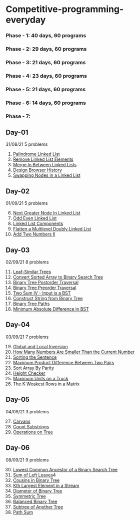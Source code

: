 # Competitive-programming-everyday
### Phase - 1: 40 days, 60 programs
### Phase - 2: 29 days, 60 programs
### Phase - 3: 21 days, 60 programs
### Phase - 4: 23 days, 60 programs
### Phase - 5: 21 days, 60 programs
### Phase - 6: 14 days, 60 programs
### Phase - 7: 


## Day-01
31/08/21
5 problems

1. [Palindrome Linked List](https://leetcode.com/problems/palindrome-linked-list/)
2. [Remove Linked List Elements](https://leetcode.com/problems/remove-linked-list-elements/)
3. [Merge In Between Linked Lists](https://leetcode.com/problems/merge-in-between-linked-lists/)
4. [Design Browser History](https://leetcode.com/problems/design-browser-history/)
5. [Swapping Nodes in a Linked List](https://leetcode.com/problems/swapping-nodes-in-a-linked-list/)

## Day-02
01/09/21
5 problems

6. [Next Greater Node In Linked List](https://leetcode.com/problems/next-greater-node-in-linked-list/)
7. [Odd Even Linked List](https://leetcode.com/problems/odd-even-linked-list/)
8. [Linked List Components](https://leetcode.com/problems/linked-list-components/)
9. [Flatten a Multilevel Doubly Linked List](https://leetcode.com/problems/flatten-a-multilevel-doubly-linked-list/)
10. [Add Two Numbers II](https://leetcode.com/problems/add-two-numbers-ii/)

## Day-03
02/09/21
8 problems

11. [Leaf-Similar Trees](https://leetcode.com/problems/leaf-similar-trees/)
12. [Convert Sorted Array to Binary Search Tree](https://leetcode.com/problems/convert-sorted-array-to-binary-search-tree/)
13. [Binary Tree Postorder Traversal](https://leetcode.com/problems/binary-tree-postorder-traversal/)
14. [Binary Tree Preorder Traversal](https://leetcode.com/problems/binary-tree-preorder-traversal/)
15. [Two Sum IV - Input is a BST](https://leetcode.com/problems/two-sum-iv-input-is-a-bst/)
16. [Construct String from Binary Tree](https://leetcode.com/problems/construct-string-from-binary-tree/)
17. [Binary Tree Paths](https://leetcode.com/problems/binary-tree-paths/)
18. [Minimum Absolute Difference in BST](https://leetcode.com/problems/minimum-absolute-difference-in-bst/)

## Day-04
03/09/21
7 problems

19. [Global and Local Inversion](https://leetcode.com/problems/global-and-local-inversions/)
20. [How Many Numbers Are Smaller Than the Current Number](https://leetcode.com/problems/how-many-numbers-are-smaller-than-the-current-number/)
21. [Sorting the Sentence](https://leetcode.com/problems/sorting-the-sentence/)
22. [Maximum Product Difference Between Two Pairs](https://leetcode.com/problems/maximum-product-difference-between-two-pairs/)
23. [Sort Array By Parity](https://leetcode.com/problems/sort-array-by-parity/)
24. [Height Checker](https://leetcode.com/problems/height-checker/)
25. [Maximum Units on a Truck](https://leetcode.com/problems/maximum-units-on-a-truck/)
26. [The K Weakest Rows in a Matrix](https://leetcode.com/problems/the-k-weakest-rows-in-a-matrix/)

## Day-05
04/09/21
3 problems

27. [Carvans](https://www.codechef.com/problems/CARVANS)
28. [Count Substrings](https://www.codechef.com/problems/CSUB)
29. [Operations on Tree](https://leetcode.com/problems/operations-on-tree/)

## Day-06
08/09/21
9 problems

30. [Lowest Common Ancestor of a Binary Search Tree](https://leetcode.com/problems/lowest-common-ancestor-of-a-binary-search-tree/)
31. [Sum of Left Leaves](https://leetcode.com/problems/sum-of-left-leaves/)4
32. [Cousins in Binary Tree](https://leetcode.com/problems/cousins-in-binary-tree/)
33. [Kth Largest Element in a Stream](https://leetcode.com/problems/kth-largest-element-in-a-stream/)
34. [Diameter of Binary Tree](https://leetcode.com/problems/diameter-of-binary-tree/)
35. [Symmetric Tree](https://leetcode.com/problems/symmetric-tree/)
36. [Balanced Binary Tree](https://leetcode.com/problems/balanced-binary-tree/)
37. [Subtree of Another Tree](https://leetcode.com/problems/subtree-of-another-tree/)
38. [Path Sum](https://leetcode.com/problems/path-sum/)